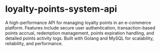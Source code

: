 # loyalty-points-system-api
A high-performance API for managing loyalty points in an e-commerce platform. Features include secure user authentication, transaction-based points accrual, redemption management, points expiration handling, and detailed points activity logs. Built with Golang and MySQL for scalability, reliability, and performance.
